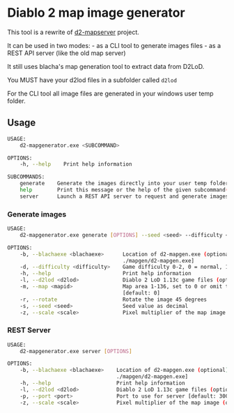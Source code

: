 # Diablo 2 map image generator

This tool is a rewrite of [d2-mapserver](https://github.com/joffreybesos/d2-mapserver) project.

It can be used in two modes:
    - as a CLI tool to generate images files
    - as a REST API server (like the old map server)

It still uses blacha's map generation tool to extract data from D2LoD.  

You MUST have your d2lod files in a subfolder called `d2lod`

For the CLI tool all image files are generated in your windows user temp folder.

## Usage

```bash
USAGE:
    d2-mapgenerator.exe <SUBCOMMAND>

OPTIONS:
    -h, --help    Print help information

SUBCOMMANDS:
    generate    Generate the images directly into your user temp folder
    help        Print this message or the help of the given subcommand(s)
    server      Launch a REST API server to request and generate images
```

### Generate images

```bash
USAGE:
    d2-mapgenerator.exe generate [OPTIONS] --seed <seed> --difficulty <difficulty>

OPTIONS:
    -b, --blachaexe <blachaexe>      Location of d2-mapgen.exe (optional) [default:
                                     ./mapgen/d2-mapgen.exe]
    -d, --difficulty <difficulty>    Game difficulty 0-2, 0 = normal, 1 = nightmare, 2 = hell
    -h, --help                       Print help information
    -l, --d2lod <d2lod>              Diablo 2 LoD 1.13c game files (optional) [default: ./d2lod]
    -m, --map <mapid>                Map area 1-136, set to 0 or omit to generate for ALL maps
                                     [default: 0]
    -r, --rotate                     Rotate the image 45 degrees
    -s, --seed <seed>                Seed value as decimal
    -z, --scale <scale>              Pixel multiplier of the map image (optional) [default: 1]
```

### REST Server

```bash
USAGE:
    d2-mapgenerator.exe server [OPTIONS]

OPTIONS:
    -b, --blachaexe <blachaexe>    Location of d2-mapgen.exe (optional) [default:
                                   ./mapgen/d2-mapgen.exe]
    -h, --help                     Print help information
    -l, --d2lod <d2lod>            Diablo 2 LoD 1.13c game files (optional) [default: ./d2lod]
    -p, --port <port>              Port to use for server [default: 3003]
    -z, --scale <scale>            Pixel multiplier of the map image (optional) [default: 1]
```